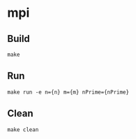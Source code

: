 # mpi

## Build
```shell
make
```

## Run
```shell
make run -e n={n} m={m} nPrime={nPrime}
```

## Clean
```shell
make clean
```
